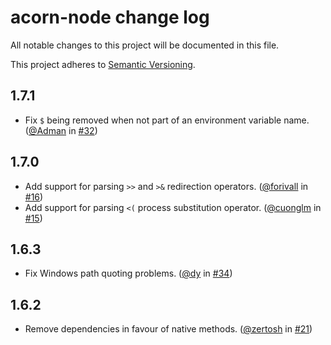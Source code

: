 # acorn-node change log

All notable changes to this project will be documented in this file.

This project adheres to [Semantic Versioning](http://semver.org/).

## 1.7.1
* Fix `$` being removed when not part of an environment variable name. ([@Adman](https://github.com/Admin) in [#32](https://github.com/substack/node-shell-quote/pull/32))

## 1.7.0
* Add support for parsing `>>` and `>&` redirection operators. ([@forivall](https://github.com/forivall) in [#16](https://github.com/substack/node-shell-quote/pull/16))
* Add support for parsing `<(` process substitution operator. ([@cuonglm](https://github.com/cuonglm) in [#15](https://github.com/substack/node-shell-quote/pull/15))

## 1.6.3
* Fix Windows path quoting problems. ([@dy](https://github.com/dy) in [#34](https://github.com/substack/node-shell-quote/pull/34))

## 1.6.2
* Remove dependencies in favour of native methods. ([@zertosh](https://github.com/zertosh) in [#21](https://github.com/substack/node-shell-quote/pull/21))
